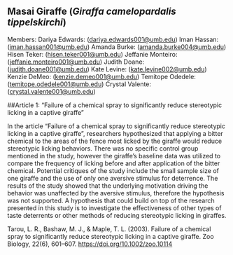 ## Masai Giraffe (_Giraffa camelopardalis tippelskirchi_)
Members: 
Dariya Edwards: (dariya.edwards001@umb.edu)
Iman Hassan: (iman.hassan001@umb.edu)
Amanda Burke: (amanda.burke004@umb.edu)
Hisen Teker: (hisen.teker001@umb.edu)
Jeffanie Monteiro: (jeffanie.monteiro001@umb.edu)
Judith Doane: (judith.doane001@umb.edu)
Kate Levine: (kate.levine002@umb.edu)
Kenzie DeMeo: (kenzie.demeo001@umb.edu)
Temitope Odedele: (temitope.odedele001@umb.edu)
Crystal Valente: (crystal.valente001@umb.edu)

##Article 1: “Failure of a chemical spray to significantly reduce stereotypic licking in a captive giraffe” 
	
In the article “Failure of a chemical spray to significantly reduce stereotypic licking in a captive giraffe”, researchers hypothesized that applying a bitter chemical to the areas of the fence most licked by the giraffe would reduce stereotypic licking behaviors. There was no specific control group mentioned in the study, however the giraffe’s baseline data was utilized to compare the frequency of licking before and after application of the bitter chemical. Potential critiques of the study include the small sample size of one giraffe and the use of only one aversive stimulus for deterrence. The results of the study showed that the underlying motivation driving the behavior was unaffected by the aversive stimulus, therefore the hypothesis was not supported. A hypothesis that could build on top of the research presented in this study is to investigate the effectiveness of other types of taste deterrents or other methods of reducing stereotypic licking in giraffes. 

Tarou, L. R., Bashaw, M. J., & Maple, T. L. (2003). Failure of a chemical spray to significantly reduce stereotypic licking in a captive giraffe. Zoo Biology, 22(6), 601–607. https://doi.org/10.1002/zoo.10114
